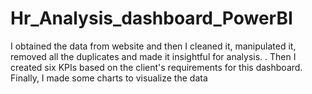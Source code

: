 # Hr_Analysis_dashboard_PowerBI
 I obtained the data from  website and then I cleaned it, manipulated it, removed all the duplicates and made it insightful for analysis.  . Then I created six KPIs based on the client's requirements for this dashboard.  Finally, I made some charts to visualize the data
